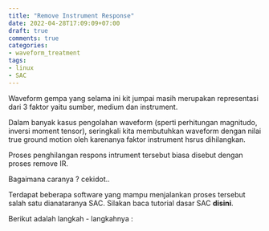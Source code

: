 ```yaml
---
title: "Remove Instrument Response"
date: 2022-04-28T17:09:09+07:00
draft: true
comments: true
categories:
- waveform_treatment
tags:
- linux
- SAC
---
```

Waveform gempa yang selama ini kit jumpai masih merupakan representasi dari 3 faktor yaitu sumber, medium dan instrument.

Dalam banyak kasus pengolahan waveform (sperti perhitungan magnitudo, inversi moment tensor), seringkali kita membutuhkan waveform dengan nilai true ground motion oleh karenanya faktor instrument hsrus dihilangkan.

Proses penghilangan respons intrument tersebut biasa disebut dengan proses remove IR.

Bagaimana caranya ? cekidot..

Terdapat beberapa software yang mampu menjalankan proses tersebut salah satu dianataranya SAC. Silakan baca tutorial dasar SAC **disini**.

Berikut adalah langkah - langkahnya :

 
